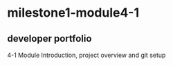 # milestone1-module4-1
## developer portfolio 

4-1 Module Introduction, project overview and git setup
